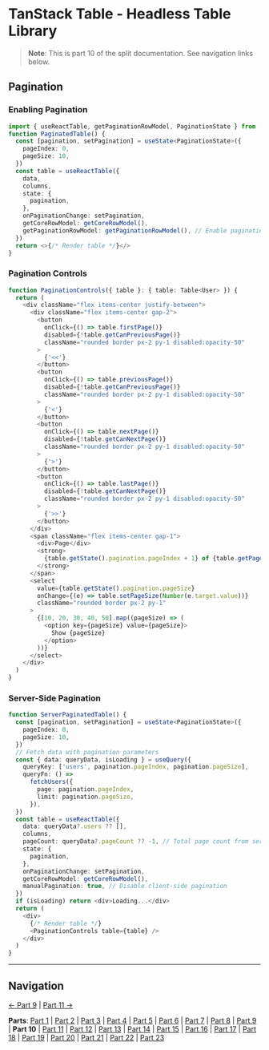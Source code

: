 # TanStack Table - Headless Table Library

> **Note**: This is part 10 of the split documentation. See navigation links below.


## Pagination

### Enabling Pagination
```typescript
import { useReactTable, getPaginationRowModel, PaginationState } from '@tanstack/react-table'
function PaginatedTable() {
  const [pagination, setPagination] = useState<PaginationState>({
    pageIndex: 0,
    pageSize: 10,
  })
  const table = useReactTable({
    data,
    columns,
    state: {
      pagination,
    },
    onPaginationChange: setPagination,
    getCoreRowModel: getCoreRowModel(),
    getPaginationRowModel: getPaginationRowModel(), // Enable pagination
  })
  return <>{/* Render table */}</>
}
```

### Pagination Controls
```typescript
function PaginationControls({ table }: { table: Table<User> }) {
  return (
    <div className="flex items-center justify-between">
      <div className="flex items-center gap-2">
        <button
          onClick={() => table.firstPage()}
          disabled={!table.getCanPreviousPage()}
          className="rounded border px-2 py-1 disabled:opacity-50"
        >
          {'<<'}
        </button>
        <button
          onClick={() => table.previousPage()}
          disabled={!table.getCanPreviousPage()}
          className="rounded border px-2 py-1 disabled:opacity-50"
        >
          {'<'}
        </button>
        <button
          onClick={() => table.nextPage()}
          disabled={!table.getCanNextPage()}
          className="rounded border px-2 py-1 disabled:opacity-50"
        >
          {'>'}
        </button>
        <button
          onClick={() => table.lastPage()}
          disabled={!table.getCanNextPage()}
          className="rounded border px-2 py-1 disabled:opacity-50"
        >
          {'>>'}
        </button>
      </div>
      <span className="flex items-center gap-1">
        <div>Page</div>
        <strong>
          {table.getState().pagination.pageIndex + 1} of {table.getPageCount()}
        </strong>
      </span>
      <select
        value={table.getState().pagination.pageSize}
        onChange={(e) => table.setPageSize(Number(e.target.value))}
        className="rounded border px-2 py-1"
      >
        {[10, 20, 30, 40, 50].map((pageSize) => (
          <option key={pageSize} value={pageSize}>
            Show {pageSize}
          </option>
        ))}
      </select>
    </div>
  )
}
```

### Server-Side Pagination
```typescript
function ServerPaginatedTable() {
  const [pagination, setPagination] = useState<PaginationState>({
    pageIndex: 0,
    pageSize: 10,
  })
  // Fetch data with pagination parameters
  const { data: queryData, isLoading } = useQuery({
    queryKey: ['users', pagination.pageIndex, pagination.pageSize],
    queryFn: () =>
      fetchUsers({
        page: pagination.pageIndex,
        limit: pagination.pageSize,
      }),
  })
  const table = useReactTable({
    data: queryData?.users ?? [],
    columns,
    pageCount: queryData?.pageCount ?? -1, // Total page count from server
    state: {
      pagination,
    },
    onPaginationChange: setPagination,
    getCoreRowModel: getCoreRowModel(),
    manualPagination: true, // Disable client-side pagination
  })
  if (isLoading) return <div>Loading...</div>
  return (
    <div>
      {/* Render table */}
      <PaginationControls table={table} />
    </div>
  )
}
```
---


## Navigation

[← Part 9](./09-filtering.md) | [Part 11 →](./11-row-selection.md)


**Parts**: [Part 1](./01-start.md) | [Part 2](./02-overview.md) | [Part 3](./03-why-tanstack-table-for-omnera.md) | [Part 4](./04-core-concepts.md) | [Part 5](./05-installation.md) | [Part 6](./06-basic-table-setup.md) | [Part 7](./07-column-definitions.md) | [Part 8](./08-sorting.md) | [Part 9](./09-filtering.md) | **Part 10** | [Part 11](./11-row-selection.md) | [Part 12](./12-column-visibility.md) | [Part 13](./13-integration-with-tanstack-query.md) | [Part 14](./14-integration-with-effectts.md) | [Part 15](./15-styling-with-tailwind-css.md) | [Part 16](./16-reusable-data-table-component-shadcnui-pattern.md) | [Part 17](./17-performance-optimization.md) | [Part 18](./18-testing.md) | [Part 19](./19-best-practices.md) | [Part 20](./20-common-pitfalls.md) | [Part 21](./21-when-to-use-tanstack-table.md) | [Part 22](./22-full-stack-integration-with-layered-architecture.md) | [Part 23](./23-references.md)